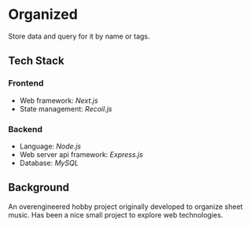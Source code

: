 # Organized

Store data and query for it by name or tags.

## Tech Stack

### Frontend
- Web framework: *Next.js*
- State management: *Recoil.js*

### Backend
- Language: *Node.js*
- Web server api framework: *Express.js*
- Database: *MySQL*

## Background

An overengineered hobby project originally developed to organize sheet music. Has been a nice small project to explore web technologies. 
